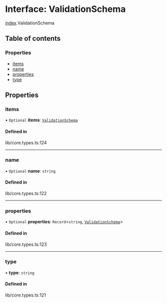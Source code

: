# Interface: ValidationSchema

[index](../wiki/index).ValidationSchema

## Table of contents

### Properties

- [items](../wiki/index.ValidationSchema#items)
- [name](../wiki/index.ValidationSchema#name)
- [properties](../wiki/index.ValidationSchema#properties)
- [type](../wiki/index.ValidationSchema#type)

## Properties

### items

• `Optional` **items**: [`ValidationSchema`](../wiki/index.ValidationSchema)

#### Defined in

lib/core.types.ts:124

___

### name

• `Optional` **name**: `string`

#### Defined in

lib/core.types.ts:122

___

### properties

• `Optional` **properties**: `Record`<`string`, [`ValidationSchema`](../wiki/index.ValidationSchema)\>

#### Defined in

lib/core.types.ts:123

___

### type

• **type**: `string`

#### Defined in

lib/core.types.ts:121
